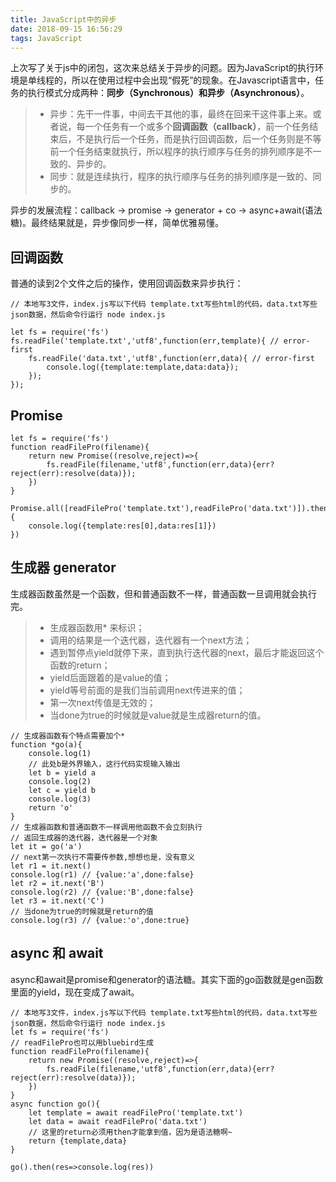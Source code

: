 ```yaml
---
title: JavaScript中的异步
date: 2018-09-15 16:56:29
tags: JavaScript
---
```


上次写了关于js中的闭包，这次来总结关于异步的问题。因为JavaScript的执行环境是单线程的，所以在使用过程中会出现“假死”的现象。在Javascript语言中，任务的执行模式分成两种：**同步（Synchronous）**和**异步（Asynchronous）**。

<!-- more -->

>* 异步：先干一件事，中间去干其他的事，最终在回来干这件事上来。或者说，每一个任务有一个或多个**回调函数（callback）**，前一个任务结束后，不是执行后一个任务，而是执行回调函数，后一个任务则是不等前一个任务结束就执行，所以程序的执行顺序与任务的排列顺序是不一致的、异步的。
>* 同步：就是连续执行，程序的执行顺序与任务的排列顺序是一致的、同步的。

异步的发展流程：callback -> promise -> generator + co -> async+await(语法糖)。最终结果就是，异步像同步一样，简单优雅易懂。

## 回调函数

普通的读到2个文件之后的操作，使用回调函数来异步执行：

    // 本地写3文件，index.js写以下代码 template.txt写些html的代码，data.txt写些json数据，然后命令行运行 node index.js

    let fs = require('fs')
    fs.readFile('template.txt','utf8',function(err,template){ // error-first
        fs.readFile('data.txt','utf8',function(err,data){ // error-first
            console.log({template:template,data:data});
        });
    });

## Promise

    let fs = require('fs')
    function readFilePro(filename){
        return new Promise((resolve,reject)=>{
            fs.readFile(filename,'utf8',function(err,data){err?reject(err):resolve(data)});
        })
    }

    Promise.all([readFilePro('template.txt'),readFilePro('data.txt')]).then(res=>{
        console.log({template:res[0],data:res[1]})
    })

## 生成器 generator

生成器函数虽然是一个函数，但和普通函数不一样，普通函数一旦调用就会执行完。

>* 生成器函数用* 来标识；
>* 调用的结果是一个迭代器，迭代器有一个next方法；
>* 遇到暂停点yield就停下来，直到执行迭代器的next，最后才能返回这个函数的return；
>* yield后面跟着的是value的值；
>* yield等号前面的是我们当前调用next传进来的值；
>* 第一次next传值是无效的；
>* 当done为true的时候就是value就是生成器return的值。

    // 生成器函数有个特点需要加个*
    function *go(a){
        console.log(1)
        // 此处b是外界输入，这行代码实现输入输出
        let b = yield a
        console.log(2)
        let c = yield b
        console.log(3)
        return 'o'
    }
    // 生成器函数和普通函数不一样调用他函数不会立刻执行
    // 返回生成器的迭代器，迭代器是一个对象
    let it = go('a')
    // next第一次执行不需要传参数,想想也是，没有意义
    let r1 = it.next()
    console.log(r1) // {value:'a',done:false}
    let r2 = it.next('B')
    console.log(r2) // {value:'B',done:false}
    let r3 = it.next('C')
    // 当done为true的时候就是return的值
    console.log(r3) // {value:'o',done:true}

## async 和 await

async和await是promise和generator的语法糖。其实下面的go函数就是gen函数里面的yield，现在变成了await。

    // 本地写3文件，index.js写以下代码 template.txt写些html的代码，data.txt写些json数据，然后命令行运行 node index.js
    let fs = require('fs')
    // readFilePro也可以用bluebird生成
    function readFilePro(filename){
        return new Promise((resolve,reject)=>{
            fs.readFile(filename,'utf8',function(err,data){err?reject(err):resolve(data)});
        })
    }
    async function go(){
        let template = await readFilePro('template.txt')
        let data = await readFilePro('data.txt')
        // 这里的return必须用then才能拿到值，因为是语法糖啊~
        return {template,data}
    }

    go().then(res=>console.log(res))